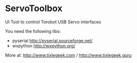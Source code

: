 ServoToolbox
============

UI Tool to control Torobot USB Servo interfaces

You need the following libs:

- pyserial 	http://pyserial.sourceforge.net/
- wxpython 	http://wxpython.org/

More at: http://www.tixlegeek.com / http://www.tixlegeek.guru
